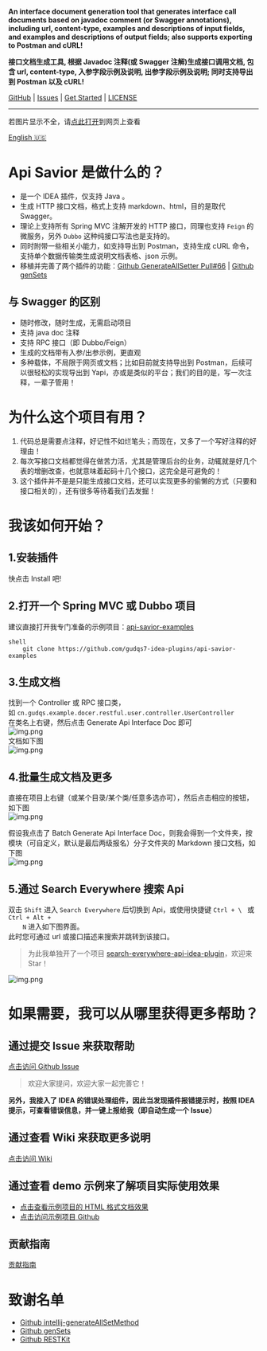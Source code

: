 <p><b>An interface document generation tool that generates interface call documents based on javadoc comment (or Swagger annotations), including url, content-type, examples and descriptions of input fields, and examples and descriptions of output fields; also supports exporting to Postman and cURL!</b></p>
<p><b>接口文档生成工具, 根据 Javadoc 注释(或 Swagger 注解)生成接口调用文档, 包含 url, content-type, 入参字段示例及说明, 出参字段示例及说明; 同时支持导出到 Postman 以及 cURL!</b></p>

<a href="https://github.com/gudqs7-idea-plugins/api-savior">GitHub</a> |
<a href="https://github.com/gudqs7-idea-plugins/api-savior/issues">Issues</a> |
<a href="https://github.com/gudqs7-idea-plugins/api-savior/wiki/%E5%85%A5%E9%97%A8%E6%95%99%E7%A8%8B">Get Started</a> |
<a href="https://github.com/gudqs7-idea-plugins/api-savior/blob/master/LICENSE">LICENSE</a>
<br/>

<hr/>

<p>若图片显示不全，请<a href="https://github.com/gudqs7-idea-plugins/api-savior/blob/master/README.md">点此打开</a>到网页上查看</p>

<p><a href="https://github.com/gudqs7-idea-plugins/api-savior/blob/master/README_EN.md">English 🇺🇸</a></p>

<h1>Api Savior 是做什么的？</h1>

<ul>
    <li>是一个 IDEA 插件，仅支持 Java 。</li>
    <li>生成 HTTP 接口文档，格式上支持 markdown、html，目的是取代 Swagger。</li>
    <li>理论上支持所有 Spring MVC 注解开发的 HTTP 接口，同理也支持 <code>Feign</code> 的微服务，另外 <code>Dubbo</code> 这种纯接口写法也是支持的。</li>
    <li>同时附带一些相关小能力，如支持导出到 Postman，支持生成 cURL 命令，支持单个数据传输类生成说明文档表格、json 示例。</li>
    <li>移植并完善了两个插件的功能：<a href="https://github.com/gejun123456/intellij-generateAllSetMethod/pull/66">Github
        GenerateAllSetter Pull#66</a> | <a href="https://github.com/yoke233/genSets">Github genSets</a></li>
</ul>

<h2>与 Swagger 的区别</h2>

<ul>
    <li>随时修改，随时生成，无需启动项目</li>
    <li>支持 java doc 注释</li>
    <li>支持 RPC 接口（即 Dubbo/Feign）</li>
    <li>生成的文档带有入参/出参示例，更直观</li>
    <li>多种载体，不局限于网页或文档；比如目前就支持导出到 Postman，后续可以很轻松的实现导出到 Yapi，亦或是类似的平台；我们的目的是，写一次注释，一辈子管用！</li>
</ul>

<h1>为什么这个项目有用？</h1>

<ol>
    <li>代码总是需要点注释，好记性不如烂笔头；而现在，又多了一个写好注释的好理由！</li>
    <li>每次写接口文档都觉得在做苦力活，尤其是管理后台的业务，动辄就是好几个表的增删改查，也就意味着起码十几个接口，这完全是可避免的！</li>
    <li>这个插件并不是是只能生成接口文档，还可以实现更多的偷懒的方式（只要和接口相关的），还有很多等待着我们去发掘！</li>
</ol>

<h1>我该如何开始？</h1>

<h2>1.安装插件</h2>
<p>快点击 Install 吧!</p>

<h2>2.打开一个 Spring MVC 或 Dubbo 项目</h2>

<p>建议直接打开我专门准备的示例项目：<a href="https://github.com/gudqs7-idea-plugins/api-savior-examples">api-savior-examples</a>
</p>

<p><code>shell
    git clone https://github.com/gudqs7-idea-plugins/api-savior-examples
</code></p>

<h2>3.生成文档</h2>

<p>找到一个 Controller 或 RPC 接口类，<br/>
    如 <code>cn.gudqs.example.docer.restful.user.controller.UserController</code><br/>
    在类名上右键，然后点击
    Generate Api Interface Doc 即可<br/>
    <img alt="img.png" src="https://plugins.jetbrains.com/files/16860/screenshot_20b5aaed-01d9-4b1a-8c79-05b12d5ccf32"/><br/>
    文档如下图<br/>
    <img
            alt="img.png" src="https://plugins.jetbrains.com/files/16860/screenshot_b79abf79-fa5c-4ada-9612-02a3cd111158"/></p>

<h2>4.批量生成文档及更多</h2>

<p>直接在项目上右键（或某个目录/某个类/任意多选亦可），然后点击相应的按钮，如下图<br/>
    <img alt="img.png" src="https://plugins.jetbrains.com/files/16860/screenshot_bc50cd7b-2f0b-462e-bd24-25d2dd131b0c"/></p>

<p>假设我点击了 Batch Generate Api Interface Doc，则我会得到一个文件夹，按模块（可自定义，默认是最后两级报名）分子文件夹的 Markdown 接口文档，如下图<br/>
    <img alt="img.png"
         src="https://plugins.jetbrains.com/files/16860/screenshot_908ee612-4d58-48c7-b44d-845a0cda3dbf"/>
</p>

<h2>5.通过 Search Everywhere 搜索 Api</h2>

<p>双击 <code>Shift</code> 进入 <code>Search Everywhere</code> 后切换到 Api，或使用快捷键 <code>Ctrl + \ </code> 或 <code>Ctrl + Alt +
    N</code> 进入如下图界面。<br/>
    此时您可通过 url 或接口描述来搜索并跳转到该接口。</p>

<blockquote><p>为此我单独开了一个项目 <a href="https://github.com/gudqs7-idea-plugins/search-everywhere-api-idea-plugin">search-everywhere-api-idea-plugin</a>，欢迎来
    Star！ </p></blockquote>

<p><img alt="img.png" src="https://plugins.jetbrains.com/files/16860/screenshot_57e612c2-dd09-4ba1-82e6-d736ee21cffe"/></p>

<h1>如果需要，我可以从哪里获得更多帮助？</h1>

<h2>通过提交 Issue 来获取帮助</h2>

<p><a href="https://github.com/gudqs7-idea-plugins/api-savior/issues">点击访问 Github Issue</a></p>

<blockquote><p>欢迎大家提问，欢迎大家一起完善它！</p></blockquote>

<p><strong>另外，我接入了 IDEA 的错误处理组件，因此当发现插件报错提示时，按照 IDEA 提示，可查看错误信息，并一键上报给我（即自动生成一个 Issue）</strong></p>

<h2>通过查看 Wiki 来获取更多说明</h2>

<p><a href="https://github.com/gudqs7-idea-plugins/api-savior/wiki/Get-Started">点击访问 Wiki</a></p>

<h2>通过查看 demo 示例来了解项目实际使用效果</h2>

<ul>
    <li><a href="https://gudqs7-idea-plugins.github.io/api-savior-examples/">点击查看示例项目的 HTML 格式文档效果</a></li>
    <li><a href="https://github.com/gudqs7-idea-plugins/api-savior-examples">点击访问示例项目 Github</a></li>
</ul>

<h2>贡献指南</h2>

<p><a href="https://github.com/gudqs7-idea-plugins/api-savior/blob/master/CONTRIBUTING_CN.md">贡献指南</a></p>

<h1>致谢名单</h1>

<ul>
    <li><a href="https://github.com/gejun123456/intellij-generateAllSetMethod">Github intellij-generateAllSetMethod</a>
    </li>
    <li><a href="https://github.com/yoke233/genSets">Github genSets</a></li>
    <li><a href="https://github.com/newhoo/RESTKit">Github RESTKit</a></li>
</ul>